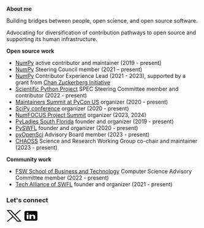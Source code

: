 **About me**

Building bridges between people, open science, and open source software. 

Advocating for diversification of contribution pathways to open source and supporting its human infrastructure. 


**Open source work**
 
- [NumPy](https://github.com/numpy) active contributor and maintainer (2019 - present)
- [NumPy](https://github.com/numpy) Steering Council member (2021 – present)
- [NumPy](https://github.com/numpy) Contributor Experience Lead (2021 - 2023), supported by a grant from [Chan Zuckerberg Initiative](https://chanzuckerberg.com)
- [Scientific Python Project](https://github.com/scientific-python) SPEC Steering Committee member and contributor (2022 - present)
- [Maintainers Summit at PyCon US](https://www.youtube.com/@MaintainersSummitPyConUS) organizer (2020 - present)
- [SciPy conference](https://www.scipy2023.scipy.org) organizer (2020 - present)
- [NumFOCUS Project Summit](https://www.nfsummit24.com) organizer (2023, 2024)
- [PyLadies South Florida](https://www.meetup.com/pyladies-soflo) founder and organizer (2019 - present)
- [PySWFL](https://www.meetup.com/pythonswfl/) founder and organizer (2020 - present)
- [pyOpenSci](https://www.pyopensci.org) Advisory Board member (2023 - present)
- [CHAOSS](https://github.com/chaoss) Science and Research Working Group co-chair and maintainer (2023 - present)


**Community work**
- [FSW School of Business and Technology](https://www.fsw.edu/sobt) Computer Science Advisory Committee member (2022 - present) 
- [Tech Alliance of SWFL](https://www.meetup.com/techallianceswfl/) founder and organizer (2021 - present) 

<h3 align="left">Let's connect</h3>
<p align="left">
<a href="https://twitter.com/inessapawson" target="blank"><img align="center" src="https://github.com/simple-icons/simple-icons/blob/2a78cbb45de94a355733325164a0a6d9173d6666/icons/x.svg" alt="inessapawson" height="30" width="40" /></a>
<a href="https://linkedin.com/in/ipawson" target="blank"><img align="center" src="https://github.com/simple-icons/simple-icons/blob/2a78cbb45de94a355733325164a0a6d9173d6666/icons/linkedin.svg" alt="inessapawson" height="30" width="40" /></a>
</p>
